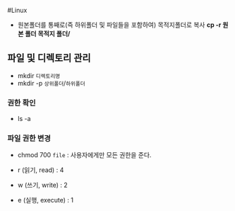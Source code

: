 #Linux

- 원본폴더를 통째로(즉 하위폴더 및 파일들을 포함하여) 목적지폴더로 복사
	**cp -r 원본 폴더 목적지 폴더/**



## 파일 및 디렉토리 관리
- mkdir `디렉토리명`
- mkdir -p `상위폴더`/`하위폴더`

### 권한 확인

- ls -a

### 파일 권한 변경

- chmod 700 `file` 
	: 사용자에게만 모든 권한을 준다.

- r (읽기, read) : 4
- w (쓰기, write) : 2
- e (실행, execute) : 1
